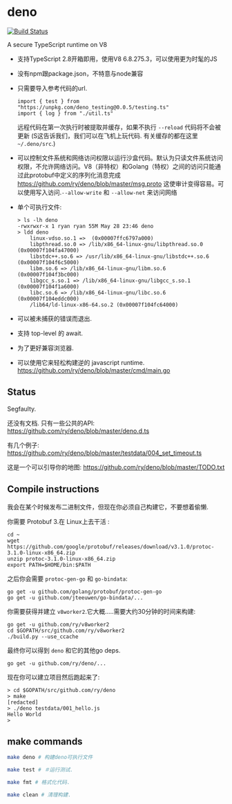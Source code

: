 # deno

[![Build Status](https://travis-ci.com/ry/deno.svg?branch=master)](https://travis-ci.com/ry/deno)

A secure TypeScript runtime on V8

* 支持TypeScript 2.8开箱即用，使用V8 6.8.275.3，可以使用更为时髦的JS

* 没有npm跟package.json，不特意与node兼容

* 只需要导入参考代码的url.
	```
  import { test } from "https://unpkg.com/deno_testing@0.0.5/testing.ts"
  import { log } from "./util.ts"
	```
  远程代码在第一次执行时被提取并缓存，如果不执行 `--reload` 代码将不会被更新 (S这告诉我们，我们可以在飞机上玩代码. 有关缓存的都在这里 `~/.deno/src`.)

* 可以控制文件系统和网络访问权限以运行沙盒代码。默认为只读文件系统访问权限，不允许网络访问。V8（非特权）和Golang（特权）之间的访问只能通过此protobuf中定义的序列化消息完成
  https://github.com/ry/deno/blob/master/msg.proto 这使审计变得容易。可以使用写入访问.`--allow-write` 和 `--allow-net` 来访问网络

* 单个可执行文件:
	```
	> ls -lh deno
	-rwxrwxr-x 1 ryan ryan 55M May 28 23:46 deno
	> ldd deno
		linux-vdso.so.1 =>  (0x00007ffc6797a000)
		libpthread.so.0 => /lib/x86_64-linux-gnu/libpthread.so.0 (0x00007f104fa47000)
		libstdc++.so.6 => /usr/lib/x86_64-linux-gnu/libstdc++.so.6 (0x00007f104f6c5000)
		libm.so.6 => /lib/x86_64-linux-gnu/libm.so.6 (0x00007f104f3bc000)
		libgcc_s.so.1 => /lib/x86_64-linux-gnu/libgcc_s.so.1 (0x00007f104f1a6000)
		libc.so.6 => /lib/x86_64-linux-gnu/libc.so.6 (0x00007f104eddc000)
		/lib64/ld-linux-x86-64.so.2 (0x00007f104fc64000)
	```

* 可以被未捕获的错误而退出.

* 支持 top-level 的 await.

* 为了更好兼容浏览器.

* 可以使用它来轻松构建逆的 javascript runtime.
	https://github.com/ry/deno/blob/master/cmd/main.go


## Status

Segfaulty.

还没有文档. 只有一些公共的API:
https://github.com/ry/deno/blob/master/deno.d.ts

有几个例子:
https://github.com/ry/deno/blob/master/testdata/004_set_timeout.ts

这是一个可以引导你的地图:
https://github.com/ry/deno/blob/master/TODO.txt


## Compile instructions

我会在某个时候发布二进制文件，但现在你必须自己构建它，不要想着偷懒.

你需要 Protobuf 3.在 Linux上去干活 :
```
cd ~
wget https://github.com/google/protobuf/releases/download/v3.1.0/protoc-3.1.0-linux-x86_64.zip
unzip protoc-3.1.0-linux-x86_64.zip
export PATH=$HOME/bin:$PATH
```

之后你会需要 `protoc-gen-go` 和 `go-bindata`:
```
go get -u github.com/golang/protobuf/protoc-gen-go
go get -u github.com/jteeuwen/go-bindata/...
```

你需要获得并建立 `v8worker2`.它大概.....需要大约30分钟的时间来构建:
```
go get -u github.com/ry/v8worker2
cd $GOPATH/src/github.com/ry/v8worker2
./build.py --use_ccache
```

最终你可以得到 `deno` 和它的其他go deps.
```
go get -u github.com/ry/deno/...
```

现在你可以建立项目然后跑起来了:
```
> cd $GOPATH/src/github.com/ry/deno
> make
[redacted]
> ./deno testdata/001_hello.js
Hello World
>
```

## make commands

```bash
make deno # 构建deno可执行文件

make test # ＃运行测试.

make fmt # 格式化代码.

make clean # 清理构建.
```

